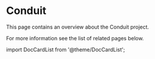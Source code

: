 # Conduit

This page contains an overview about the Conduit project.

For more information see the list of related pages below.

import DocCardList from '@theme/DocCardList';

<DocCardList/>
